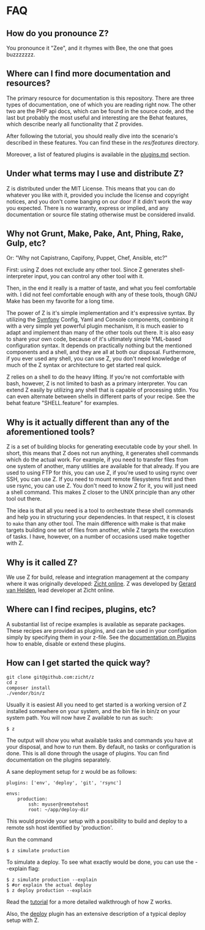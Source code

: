 # FAQ

## How do you pronounce Z?
You pronounce it "Zee", and it rhymes with Bee, the one that goes buzzzzzzz.

## Where can I find more documentation and resources?
The primary resource for documentation is this repository. There are three
types of documentation, one of which you are reading right now. The other two
are the PHP api docs, which can be found in the source code, and the last but
probably the most useful and interesting are the Behat features, which describe
nearly all functionality that Z provides.

After following the tutorial, you should really dive into the scenario's
described in these features. You can find these in the *res/features*
directory.

Moreover, a list of featured plugins is available in the
[plugins.md](plugins.md) section.

## Under what terms may I use and distribute Z?

Z is distributed under the MIT License. This means that you can do whatever you
like with it, provided you include the license and copyright notices, and you
don't come banging on our door if it didn't work the way you expected. There is
no warranty, express or implied, and any documentation or source file stating
otherwise must be considered invalid.

## Why not Grunt, Make, Pake, Ant, Phing, Rake, Gulp, etc?

Or: "Why not Capistrano, Capifony, Puppet, Chef, Ansible, etc?"

First: using Z does not exclude any other tool. Since Z generates shell-
interpreter input, you can control any other tool with it.

Then, in the end it really is a matter of taste, and what you feel comfortable
with.  I did not feel comfortable enough with any of these tools, though GNU
Make has been my favorite for a long time.

The power of Z is it's simple implementation and it's expressive syntax. By
utilizing the [Symfony](http://symfony.com/) Config, Yaml and Console
components, combining it with a very simple yet powerful plugin mechanism, it
is much easier to adapt and implement than many of the other tools out there.
It is also easy to share your own code, because of it's ultimately simple
YML-based configuration syntax. It depends on practically nothing but the
mentioned components and a shell, and they are all at both our disposal.
Furthermore, if you ever used any shell, you can use Z, you don't need
knowledge of much of the Z syntax or architecture to get started real quick.

Z relies on a shell to do the heavy lifting. If you're not comfortable
with bash, however, Z is not limited to bash as a primary interpreter. You can
extend Z easily by utilizing any shell that is capable of processing stdin. You
can even alternate between shells in different parts of your recipe. See
the behat feature "SHELL.feature" for examples.

## Why is it actually different than any of the aforementioned tools?
Z is a set of building blocks for generating executable code by your shell. In
short, this means that Z does not run anything, it generates shell commands
which do the actual work. For example, if you need to transfer files from one
system of another, many utilities are available for that already. If you are
used to using FTP for this, you can use Z, if you're used to using rsync over
SSH, you can use Z. If you need to mount remote filesystems first and then use
rsync, you can use Z. You don't need to know Z for it, you will just need a
shell command. This makes Z closer to the UNIX principle than any other tool
out there.

The idea is that all you need is a tool to orchestrate these shell commands and
help you in structuring your dependencies. In that respect, it is closest to
`make` than any other tool. The main difference with make is that make targets
building one set of files from another, while Z targets the execution of tasks.
I have, however, on a number of occasions used make together with Z.

## Why is it called Z?
We use Z for build, release and integration management at the company where it
was originally developed: [Zicht online](http://zicht.nl). Z was developed by
[Gerard van Helden](http://melp.nl), lead developer at Zicht online.

## Where can I find recipes, plugins, etc?
A substantial list of recipe examples is available as separate packages. These
recipes are provided as plugins, and can be used in your configation simply by
specifying them in your z-file. See the [documentation on Plugins](plugins.md)
how to enable, disable or extend these plugins.

## How can I get started the quick way?

```
git clone git@github.com:zicht/z
cd z
composer install
./vendor/bin/z
```
Usually it is easiest 
All you need to get started is a working version of Z installed somewhere on
your system, and the bin file in bin/z on your system path. You will now have Z
available to run as such:

```shell
$ z
```

The output will show you what available tasks and commands you have at your disposal, and how to run them. By default,
no tasks or configuration is done. This is all done through the usage of plugins. You can find documentation on the
plugins separately.

A sane deployment setup for z would be as follows:

```
plugins: ['env', 'deploy', 'git', 'rsync']

envs:
    production:
        ssh: myuser@remotehost
        root: ~/app/deploy-dir
```

This would provide your setup with a possibility to build and deploy to a
remote ssh host identified by 'production'.  

Run the command

```shell
$ z simulate production
```

To simulate a deploy. To see what exactly would be done, you can use the --explain flag:

```shell
$ z simulate production --explain
$ #or explain the actual deploy
$ z deploy production --explain
```

Read the [tutorial](tutorial.md) for a more detailed walkthrough of how Z works.

Also, the [deploy](https://github.com/zicht/z-plugin-deploy) plugin has an
extensive description of a typical deploy setup with Z.

